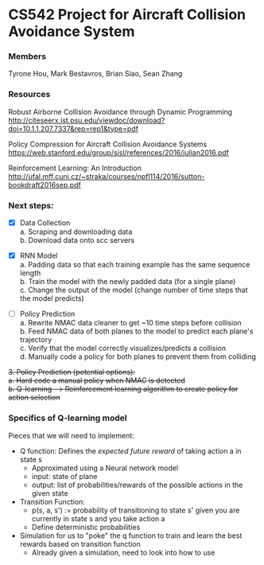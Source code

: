 # CS542 Project for Aircraft Collision Avoidance System

### Members
Tyrone Hou, Mark Bestavros, Brian Siao, Sean Zhang

### Resources
Robust Airborne Collision Avoidance through Dynamic Programming </br>
http://citeseerx.ist.psu.edu/viewdoc/download?doi=10.1.1.207.7337&rep=rep1&type=pdf

Policy Compression for Aircraft Collision Avoidance Systems </br>
https://web.stanford.edu/group/sisl/references/2016/julian2016.pdf

Reinforcement Learning: An Introduction </br>
http://ufal.mff.cuni.cz/~straka/courses/npfl114/2016/sutton-bookdraft2016sep.pdf


### Next steps:
- [x] Data Collection <br>
  a. Scraping and downloading data <br>
  b. Download data onto scc servers 

- [x] RNN Model <br>
  a. Padding data so that each training example has the same sequence length <br>
  b. Train the model with the newly padded data (for a single plane) <br>
  c. Change the output of the model (change number of time steps that the model predicts)

- [ ] Policy Prediction <br>
  a. Rewrite NMAC data cleaner to get ~10 time steps before collision <br>
  b. Feed NMAC data of both planes to the model to predict each plane's trajectory <br>
  c. Verify that the model correctly visualizes/predicts a collision <br>
  d. Manually code a policy for both planes to prevent them from colliding <br>
  

~~3. Policy Prediction (potential options): <br>
  a. Hard code a manual policy when NMAC is detected <br>
  b. Q-learning --> Reinforcement learning algorithm to create policy for action selection~~
  
### Specifics of Q-learning model
Pieces that we will need to implement:
- Q function: Defines the *expected future reward* of taking action a in state s
  - Approximated using a Neural network model
  - input: state of plane
  - output: list of probabilities/rewards of the possible actions in the given state
- Transition Function:
  - p(s, a, s') := probability of transitioning to state s' given you are currently in state s and you take action a
  - Define deterministic probabilities
- Simulation for us to "poke" the q function to train and learn the best rewards based on transition function
  - Already given a simulation, need to look into how to use
